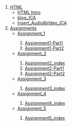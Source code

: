 
<ol>
    <li>
        <a href="Class_Notes/HTML">HTML</a>
        <ul>
            <li><a href="Class_Notes/HTML/html_intro_index.html">HTML Intro</a></li>
            <li><a href="Class_Notes/HTML/blog.html">blog_ICA</a></li>
            <li><a href="Class_Notes/HTML/DisplayAudio&Video.html">Insert_Audio&Video_ICA</a></li>
        </ul>
    </li>
    <li>
        <a href="Assignments">Assignments</a>
        <ul>
            <li><a href="Assignments/Assignment_1">Assignment_1</a></li>
                <ol>
                    <li><a href="Assignments/Assignment_1/Assignment1-Part1/Assignment1-Part1.html">Assignment1-Part1</a></li>
                    <li><a href="Assignments/Assignment_1/Assignment1-Part2/Assignment1-Part2.html">Assignment1-Part2</a></li>
                </ol>
            <li><a href="Assignments/Assignment_2">Assignment_2</a></li>
                <ol>
                    <li><a href="Assignments/Assignment_2/Assignment2_index.html">Assignment2_index</a></li>
                    <li><a href="Assignments/Assignment_2/A2-Part1/Assignment2-Part1.html">Assignment2-Part1</a></li>
                    <li><a href="Assignments/Assignment_2/A2-Part2/Assignment2-Part2.html">Assignment2-Part2</a></li>
                </ol>
            <li><a href="Assignments/Assignment_3">Assignment_3</a></li>
                <ol>
                    <li><a href="Assignments/Assignment_3/Assignment3_index.html">Assignment3_index</a></li>
                </ol>
            <li><a href="Assignments/Assignment_4">Assignment_4</a></li>
                <ol>
                    <li><a href="Assignments/Assignment_4/Assignment4_index.html">Assignment4_index</a></li>
                </ol>
            <li><a href="Assignments/Assignment_5">Assignment_5</a></li>
                <ol>
                    <li><a href="Assignments/Assignment_5/Assignment5_index.html">Assignment5_index</a></li>
                </ol>
        </ul>
    </li>
</ol>

    